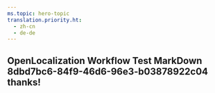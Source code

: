 ```yaml
---
ms.topic: hero-topic
translation.priority.ht: 
  - zh-cn
  - de-de
---
```

## OpenLocalization Workflow Test MarkDown 8dbd7bc6-84f9-46d6-96e3-b03878922c04 thanks!

